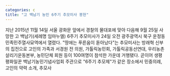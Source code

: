 ```yaml
---
categories: c
title: "고 백남기 농민 6주기 추모미사 봉헌"
---
```

지난 2015년 11월 14일 서울 광화문 앞에서 경찰의 물대포에 맞아 다음해 9월 25일 사망한 고 백남기(세례명 임마누엘) 6주기 추모미사가 24일 오전 광주광역시 북구 운정동 민족민주열사묘역에서 열렸다. "땅에는 푸른움이 돋아났다"는 추모미사는 방래혁 신부의 집전으로 고인의 가족과 서경원 전 의원, 가톨릭농민회, 가톨릭공동선연대, 우리농촌살리기운동본부, 농민단체 회원 등이 100여명이 참석한 가운데 거행됐다. 곧이어 생평평화일꾼 백남기농민기념사업회 주관으로 "6주기 추모제"가 같은 장소에서 민중의례, 고인의 약력 소개, 추모사